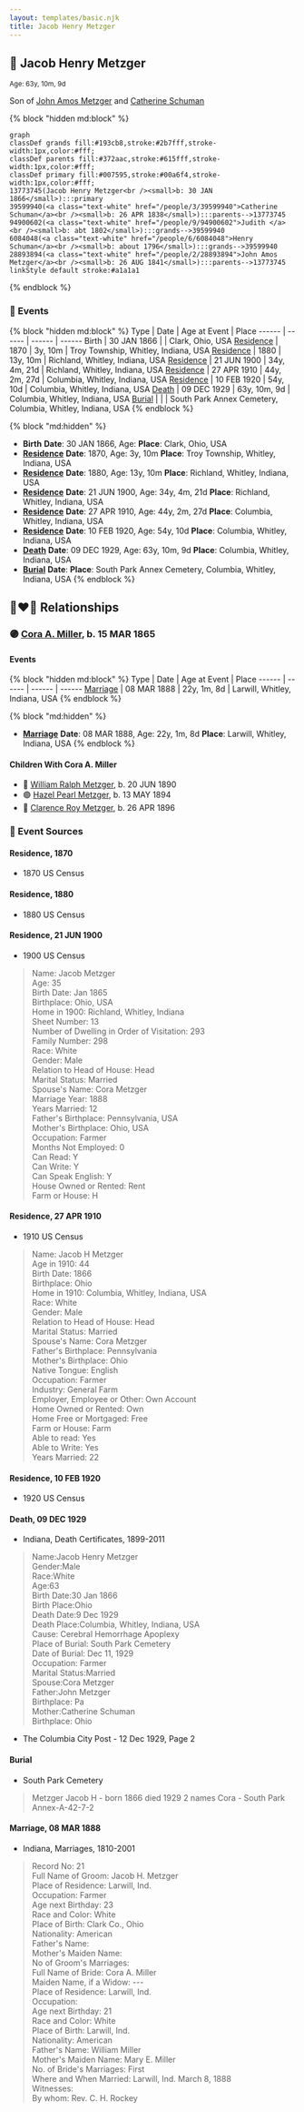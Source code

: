 ```yaml
---
layout: templates/basic.njk
title: Jacob Henry Metzger
---
```

## 🔵 Jacob Henry Metzger
<small>Age: 63y, 10m, 9d</small>

Son of [John Amos Metzger](/people/2/28893894) and [Catherine Schuman](/people/3/39599940)

{% block "hidden md:block" %}
```mermaid
graph
classDef grands fill:#193cb8,stroke:#2b7fff,stroke-width:1px,color:#fff;
classDef parents fill:#372aac,stroke:#615fff,stroke-width:1px,color:#fff;
classDef primary fill:#007595,stroke:#00a6f4,stroke-width:1px,color:#fff;
13773745(Jacob Henry Metzger<br /><small>b: 30 JAN 1866</small>):::primary
39599940(<a class="text-white" href="/people/3/39599940">Catherine Schuman</a><br /><small>b: 26 APR 1838</small>):::parents-->13773745
94900602(<a class="text-white" href="/people/9/94900602">Judith </a><br /><small>b: abt 1802</small>):::grands-->39599940
6084048(<a class="text-white" href="/people/6/6084048">Henry Schuman</a><br /><small>b: about 1796</small>):::grands-->39599940
28893894(<a class="text-white" href="/people/2/28893894">John Amos Metzger</a><br /><small>b: 26 AUG 1841</small>):::parents-->13773745
linkStyle default stroke:#a1a1a1
```
{% endblock %}

### 📆 Events

{% block "hidden md:block" %}
Type | Date | Age at Event | Place
------ | ------ | ------ | ------
Birth | 30 JAN 1866 |  | Clark, Ohio, USA
[Residence](#event-event-0) | 1870 | 3y, 10m | Troy Township, Whitley, Indiana, USA
[Residence](#event-event-1) | 1880 | 13y, 10m | Richland, Whitley, Indiana, USA
[Residence](#event-event-2) | 21 JUN 1900 | 34y, 4m, 21d | Richland, Whitley, Indiana, USA
[Residence](#event-event-3) | 27 APR 1910 | 44y, 2m, 27d | Columbia, Whitley, Indiana, USA
[Residence](#event-event-4) | 10 FEB 1920 | 54y, 10d | Columbia, Whitley, Indiana, USA
[Death](#event-event-8) | 09 DEC 1929 | 63y, 10m, 9d | Columbia, Whitley, Indiana, USA
[Burial](#event-event-9) |  |  | South Park Annex Cemetery, Columbia, Whitley, Indiana, USA
{% endblock %}

{% block "md:hidden" %}
- **Birth**
**Date**: 30 JAN 1866, Age:
**Place**: Clark, Ohio, USA
- **[Residence](#event-event-0)**
**Date**: 1870, Age: 3y, 10m
**Place**: Troy Township, Whitley, Indiana, USA
- **[Residence](#event-event-1)**
**Date**: 1880, Age: 13y, 10m
**Place**: Richland, Whitley, Indiana, USA
- **[Residence](#event-event-2)**
**Date**: 21 JUN 1900, Age: 34y, 4m, 21d
**Place**: Richland, Whitley, Indiana, USA
- **[Residence](#event-event-3)**
**Date**: 27 APR 1910, Age: 44y, 2m, 27d
**Place**: Columbia, Whitley, Indiana, USA
- **[Residence](#event-event-4)**
**Date**: 10 FEB 1920, Age: 54y, 10d
**Place**: Columbia, Whitley, Indiana, USA
- **[Death](#event-event-8)**
**Date**: 09 DEC 1929, Age: 63y, 10m, 9d
**Place**: Columbia, Whitley, Indiana, USA
- **[Burial](#event-event-9)**
**Date**:
**Place**: South Park Annex Cemetery, Columbia, Whitley, Indiana, USA
{% endblock %}

## 👩‍❤️‍👨 Relationships

### 🟣 [Cora A. Miller](/people/1/12053368), b. 15 MAR 1865

#### Events

{% block "hidden md:block" %}
Type | Date | Age at Event | Place
------ | ------ | ------ | ------
[Marriage](#event-family-0-event-0) | 08 MAR 1888 | 22y, 1m, 8d | Larwill, Whitley, Indiana, USA
{% endblock %}

{% block "md:hidden" %}
- **[Marriage](#event-family-0-event-0)**
**Date**: 08 MAR 1888, Age: 22y, 1m, 8d
**Place**: Larwill, Whitley, Indiana, USA
{% endblock %}

#### Children With Cora A. Miller
* 🔵 [William Ralph Metzger](/people/6/66898263), b. 20 JUN 1890
* 🟣 [Hazel Pearl Metzger](/people/3/32407695), b. 13 MAY 1894
* 🔵 [Clarence Roy Metzger](/people/6/64680964), b. 26 APR 1896
### 📰 Event Sources

#### <a id="event-event-0"></a> Residence, 1870
* 1870 US Census

#### <a id="event-event-1"></a> Residence, 1880
* 1880 US Census

#### <a id="event-event-2"></a> Residence, 21 JUN 1900
* 1900 US Census
>   
  > Name: Jacob Metzger  
  > Age: 35  
  > Birth Date: Jan 1865  
  > Birthplace: Ohio, USA  
  > Home in 1900: Richland, Whitley, Indiana  
  > Sheet Number: 13  
  > Number of Dwelling in Order of Visitation: 293  
  > Family Number: 298  
  > Race: White  
  > Gender: Male  
  > Relation to Head of House: Head  
  > Marital Status: Married  
  > Spouse's Name: Cora Metzger  
  > Marriage Year: 1888  
  > Years Married: 12  
  > Father's Birthplace: Pennsylvania, USA  
  > Mother's Birthplace: Ohio, USA  
  > Occupation: Farmer  
  > Months Not Employed: 0  
  > Can Read: Y  
  > Can Write: Y  
  > Can Speak English: Y  
  > House Owned or Rented: Rent  
  > Farm or House: H

#### <a id="event-event-3"></a> Residence, 27 APR 1910
* 1910 US Census
>   
  > Name: Jacob H Metzger  
  > Age in 1910: 44  
  > Birth Date: 1866  
  > Birthplace: Ohio  
  > Home in 1910: Columbia, Whitley, Indiana, USA  
  > Race: White  
  > Gender: Male  
  > Relation to Head of House: Head  
  > Marital Status: Married  
  > Spouse's Name: Cora Metzger  
  > Father's Birthplace: Pennsylvania  
  > Mother's Birthplace: Ohio  
  > Native Tongue: English  
  > Occupation: Farmer  
  > Industry: General Farm  
  > Employer, Employee or Other: Own Account  
  > Home Owned or Rented: Own  
  > Home Free or Mortgaged: Free  
  > Farm or House: Farm  
  > Able to read: Yes  
  > Able to Write: Yes  
  > Years Married: 22

#### <a id="event-event-4"></a> Residence, 10 FEB 1920
* 1920 US Census

#### <a id="event-event-8"></a> Death, 09 DEC 1929
* Indiana, Death Certificates, 1899-2011
>   
  > Name:Jacob Henry Metzger  
  > Gender:Male  
  > Race:White  
  > Age:63  
  > Birth Date:30 Jan 1866  
  > Birth Place:Ohio  
  > Death Date:9 Dec 1929  
  > Death Place:Columbia, Whitley, Indiana, USA  
  > Cause: Cerebral Hemorrhage Apoplexy  
  > Place of Burial: South Park Cemetery  
  > Date of Burial: Dec 11, 1929  
  > Occupation: Farmer  
  > Marital Status:Married  
  > Spouse:Cora Metzger  
  > Father:John Metzger  
  > Birthplace: Pa  
  > Mother:Catherine Schuman  
  > Birthplace: Ohio
* The Columbia City Post  - 12 Dec 1929, Page 2

#### <a id="event-event-9"></a> Burial
* South Park Cemetery
>   
  > Metzger Jacob H - born 1866 died 1929 2 names Cora - South Park Annex-A-42-7-2

#### <a id="event-family-0-event-0"></a> Marriage, 08 MAR 1888
* Indiana, Marriages, 1810-2001
>   
  > Record No: 21  
  > Full Name of Groom: Jacob H. Metzger  
  > Place of Residence: Larwill, Ind.  
  > Occupation: Farmer  
  > Age next Birthday: 23  
  > Race and Color: White  
  > Place of Birth: Clark Co., Ohio  
  > Nationality: American  
  > Father's Name:   
  > Mother's Maiden Name:   
  > No of Groom's Marriages:  
  > Full Name of Bride: Cora A. Miller  
  > Maiden Name, if a Widow: ---  
  > Place of Residence: Larwill, Ind.  
  > Occupation:  
  > Age next Birthday: 21   
  > Race and Color: White  
  > Place of Birth: Larwill, Ind.  
  > Nationality: American  
  > Father's Name: William Miller  
  > Mother's Maiden Name: Mary E. Miller  
  > No. of Bride's Marriages: First  
  > Where and When Married: Larwill, Ind. March 8, 1888  
  > Witnesses:   
  > By whom: Rev. C. H. Rockey